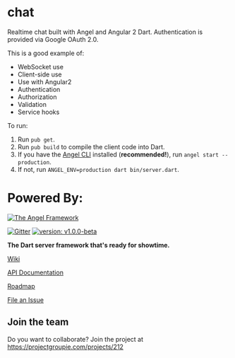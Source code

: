 # chat
Realtime chat built with Angel and Angular 2 Dart.
Authentication is provided via Google OAuth 2.0.

This is a good example of:
* WebSocket use
* Client-side use
* Use with Angular2
* Authentication
* Authorization
* Validation
* Service hooks

To run:

1. Run `pub get`.
2. Run `pub build` to compile the client code into Dart.
2. If you have the [Angel CLI](https://github.com/angel-dart/cli) installed (**recommended!**),
run `angel start --production`.
3. If not, run `ANGEL_ENV=production dart bin/server.dart`.

# Powered By:
[![The Angel Framework](https://angel-dart.github.io/images/logo.png)](https://angel-dart.github.io)

[![Gitter](https://img.shields.io/gitter/room/nwjs/nw.js.svg)](https://gitter.im/angel_dart/discussion)
[![version: v1.0.0-beta](https://img.shields.io/badge/pub-v1.0.0--beta-blue.svg)](https://pub.dartlang.org/packages/angel_common)

**The Dart server framework that's ready for showtime.**

[Wiki](https://github.com/angel-dart/angel/wiki)

[API Documentation](http://www.dartdocs.org/documentation/angel_common/latest)

[Roadmap](https://github.com/angel-dart/roadmap/blob/master/ROADMAP.md)

[File an Issue](https://github.com/angel-dart/roadmap/issues)

## Join the team
Do you want to collaborate? Join the project at https://projectgroupie.com/projects/212 
